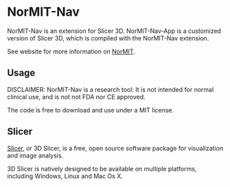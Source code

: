 
# NorMIT-Nav

NorMIT-Nav is an extension for Slicer 3D. NorMIT-Nav-App is a customized version of Slicer 3D, which is compiled with the NorMIT-Nav extension. 

See website for more information on [NorMIT](http://normit.no/).

## Usage

DISCLAIMER: NorMIT-Nav is a research tool: It is not intended for normal clinical use, and is not not FDA nor CE approved.

The code is free to download and use under a MIT license.

## Slicer

[Slicer](http://www.slicer.org), or 3D Slicer, is a free, open source software package for visualization and image analysis. 

3D Slicer is natively designed to be available on multiple platforms, including Windows, Linux and Mac Os X. 